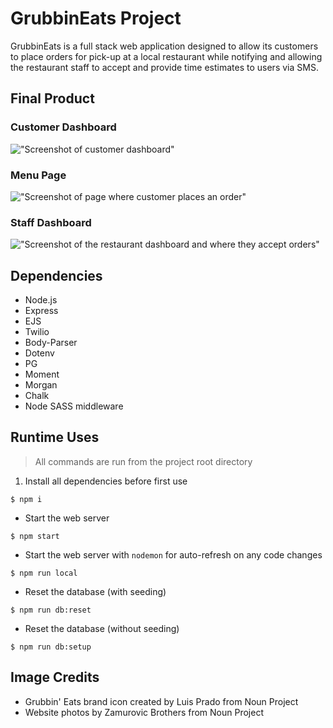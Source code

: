 # GrubbinEats Project

GrubbinEats is a full stack web application designed to allow its customers to place orders for pick-up at a local restaurant while notifying and allowing the restaurant staff to accept and provide time estimates to users via SMS.

## Final Product

### Customer Dashboard
!["Screenshot of customer dashboard"](https://github.com/joshtantan/grubbineats/blob/master/docs/customer_dashboard.png?raw=true) 
### Menu Page
!["Screenshot of page where customer places an order"](https://github.com/joshtantan/grubbineats/blob/master/docs/customer_ordering_page.png?raw=true) 
### Staff Dashboard
!["Screenshot of the restaurant dashboard and where they accept orders"](https://github.com/joshtantan/grubbineats/blob/master/docs/restaurant_dashboard.png?raw=true)

## Dependencies

- Node.js
- Express
- EJS
- Twilio
- Body-Parser
- Dotenv
- PG
- Moment
- Morgan
- Chalk
- Node SASS middleware

## Runtime Uses

> All commands are run from the project root directory
1. Install all dependencies before first use
```shell
$ npm i
```
- Start the web server
```shell
$ npm start
```
- Start the web server with `nodemon` for auto-refresh on any code changes
```shell
$ npm run local
```
- Reset the database (with seeding)
```shell
$ npm run db:reset
```
- Reset the database (without seeding)
```shell
$ npm run db:setup
```

## Image Credits

- Grubbin' Eats brand icon created by Luis Prado from Noun Project
- Website photos by Zamurovic Brothers from Noun Project
